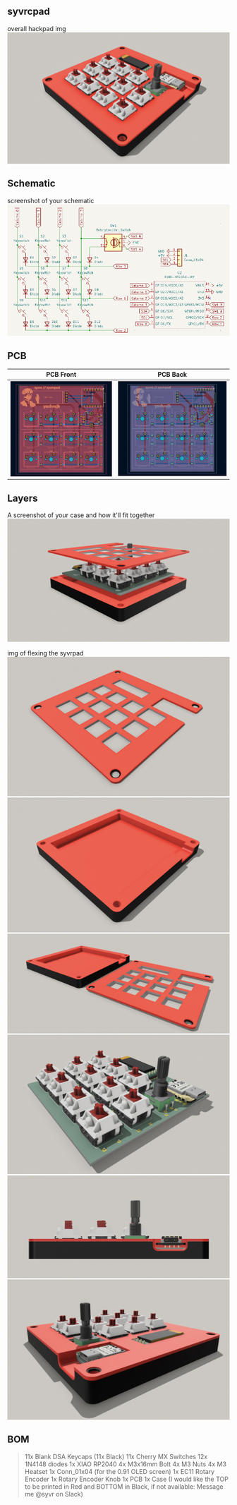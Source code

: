 ## syvrcpad
overall hackpad img
![image](/assets/syvrcpad.JPG)

## Schematic
screenshot of your schematic
![image](/assets/schematic.png)

## PCB
PCB Front           |  PCB Back
:-------------------------:|:-------------------------:|
![image](/assets/pcb_front.png)    |  ![image](/assets/pcb_back.png)

## Layers
A screenshot of your case and how it'll fit together
![image](/assets/layers.JPG)

img of flexing the syvrpad
![image](/assets/plate.JPG)
![image](/assets/base.JPG)
![image](/assets/case.JPG)
![image](/assets/pcb_render.JPG)
![image](/assets/side.JPG)
![image](/assets/over.JPG)


## BOM
> 11x Blank DSA Keycaps (11x Black)
> 11x Cherry MX Switches
> 12x 1N4148 diodes
> 1x XIAO RP2040
> 4x M3x16mm Bolt
> 4x M3 Nuts
> 4x M3 Heatset
> 1x Conn_01x04 (for the 0.91 OLED screen)
> 1x EC11 Rotary Encoder
> 1x Rotary Encoder Knob
> 1x PCB
> 1x Case (I would like the TOP to be printed in Red and BOTTOM in Black, if not available: Message me @syvr on Slack)